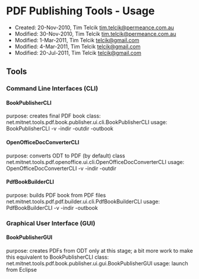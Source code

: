 # PDF Publishing Tools - Usage
 
 * Created: 20-Nov-2010, Tim Telcik <tim.telcik@permeance.com.au>
 * Modified: 30-Nov-2010, Tim Telcik <tim.telcik@permeance.com.au>
 * Modified: 1-Mar-2011, Tim Telcik <telcik@gmail.com>
 * Modified: 4-Mar-2011, Tim Telcik <telcik@gmail.com>
 * Modified: 20-Jul-2011, Tim Telcik <telcik@gmail.com>


## Tools

### Command Line Interfaces (CLI)

#### BookPublisherCLI

purpose: creates final PDF book
class: net.mitnet.tools.pdf.book.publisher.ui.cli.BookPublisherCLI
usage: BookPublisherCLI -v -indir <input-dir> -outdir <output-dir> -outbook <output-pdf-book>

#### OpenOfficeDocConverterCLI

purpose: converts ODT to PDF (by default)
class net.mitnet.tools.pdf.openoffice.ui.cli.OpenOfficeDocConverterCLI
usage: OpenOfficeDocConverterCLI -v -indir <input-dir> -outdir <output-dir>

#### PdfBookBuilderCLI

purpose: builds PDF book from PDF files
net.mitnet.tools.pdf.pdf.builder.ui.cli.PdfBookBuilderCLI
usage: PdfBookBuilderCLI -v -indir <input-dir> -outbook <output-pdf-book-file>


### Graphical User Interface (GUI)

#### BookPublisherGUI

purpose: creates PDFs from ODT only at this stage; a bit more work to make this equivalent to BookPublisherCLI
class: net.mitnet.tools.pdf.book.publisher.ui.gui.BookPublisherGUI
usage: launch from Eclipse
